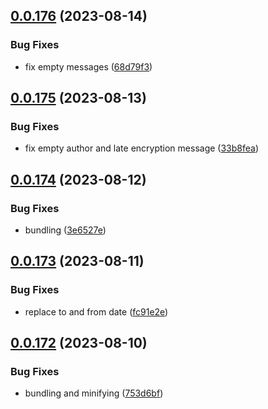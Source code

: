 ## [0.0.176](https://github.com/mikemickymick/mercury/compare/v0.0.175...v0.0.176) (2023-08-14)


### Bug Fixes

* fix empty messages ([68d79f3](https://github.com/mikemickymick/mercury/commit/68d79f3798b832b5a77c4e497250f5528ecfa505))



## [0.0.175](https://github.com/mikemickymick/mercury/compare/v0.0.174...v0.0.175) (2023-08-13)


### Bug Fixes

* fix empty author and late encryption message ([33b8fea](https://github.com/mikemickymick/mercury/commit/33b8fea7c8ead55958141e4fe6f0ed567cc959ac))



## [0.0.174](https://github.com/mikemickymick/mercury/compare/v0.0.173...v0.0.174) (2023-08-12)


### Bug Fixes

* bundling ([3e6527e](https://github.com/mikemickymick/mercury/commit/3e6527e155de7abdd5de38cac1f840c969f45868))



## [0.0.173](https://github.com/mikemickymick/mercury/compare/v0.0.172...v0.0.173) (2023-08-11)


### Bug Fixes

* replace to and from date ([fc91e2e](https://github.com/mikemickymick/mercury/commit/fc91e2e0132763470f616f9c4e5d2d8220166947))



## [0.0.172](https://github.com/mikemickymick/mercury/compare/v0.0.171...v0.0.172) (2023-08-10)


### Bug Fixes

* bundling and minifying ([753d6bf](https://github.com/mikemickymick/mercury/commit/753d6bf7a3cf2287997c824e68a0189c3f3f17c4))



